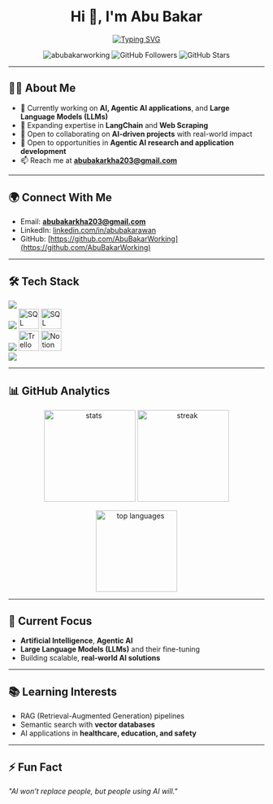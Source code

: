 <h1 align="center">Hi 👋, I'm Abu Bakar</h1>

<p align="center">
  <a href="https://git.io/typing-svg">
    <img src="https://readme-typing-svg.herokuapp.com?font=Fira+Code&pause=1000&color=0e75b6&center=true&vCenter=true&width=600&lines=AI+%26+Agentic+AI;Building+Human-Centric+AI+Apps;Always+Learning+%26+Innovating" alt="Typing SVG" />
  </a>
</p>

<p align="center">
  <img src="https://komarev.com/ghpvc/?username=abubakarworking&label=Profile%20views&color=0e75b6&style=flat" alt="abubakarworking" /> 
  <img src="https://img.shields.io/github/followers/abubakarworking?label=Followers&style=social" alt="GitHub Followers" />
  <img src="https://img.shields.io/github/stars/abubakarworking?affiliations=OWNER%2CCOLLABORATOR&style=social" alt="GitHub Stars" />
</p>

---

## 👨‍💻 About Me
- 🔭 Currently working on **AI, Agentic AI applications**, and **Large Language Models (LLMs)**  
- 🌱 Expanding expertise in **LangChain** and **Web Scraping**  
- 👯 Open to collaborating on **AI-driven projects** with real-world impact  
- 🤝 Open to opportunities in **Agentic AI research and application development**  
- 📫 Reach me at **abubakarkha203@gmail.com**

---

## 🌍 Connect With Me
- Email: **abubakarkha203@gmail.com**  
- LinkedIn: [linkedin.com/in/abubakarawan](https://www.linkedin.com/in/abubakarawan)  
- GitHub: [https://github.com/AbuBakarWorking](https://github.com/AbuBakarWorking) 

---

## 🛠️ Tech Stack
<p align="left">
  <!-- Languages & AI/ML -->
  <img src="https://skillicons.dev/icons?i=python,cpp,sklearn,pandas" />
  <br/>
  <!-- Databases -->
  <img src="https://skillicons.dev/icons?i=postgresql" />
  <img src="https://www.svgrepo.com/show/303251/mysql-logo.svg" height="40" width="40" alt="SQL Workbench" />
  <img src="https://img.icons8.com/color/48/microsoft-sql-server.png" height="40" width="40" alt="SQL Server" />
  <br/>
  <!-- Tools & Platforms -->
  <img src="https://skillicons.dev/icons?i=docker,vscode" />
  <img src="https://img.icons8.com/color/48/trello.png" height="40" width="40" alt="Trello" />
  <img src="https://img.icons8.com/color/48/notion.png" height="40" width="40" alt="Notion" />
  <br/>
  <!-- Web -->
  <img src="https://skillicons.dev/icons?i=html,css" />
</p>

---

## 📊 GitHub Analytics
<p align="center">
  <img src="https://github-readme-stats.vercel.app/api?username=abubakarworking&show_icons=true&theme=tokyonight" alt="stats" height="180" />
  <img src="https://github-readme-streak-stats.herokuapp.com/?user=abubakarworking&theme=tokyonight" alt="streak" height="180" />
</p>

<p align="center">
  <img src="https://github-readme-stats.vercel.app/api/top-langs/?username=abubakarworking&layout=compact&theme=tokyonight" alt="top languages" height="160"/>
</p>

---

## 🚀 Current Focus
- **Artificial Intelligence**, **Agentic AI**  
- **Large Language Models (LLMs)** and their fine-tuning  
- Building scalable, **real-world AI solutions**  

--- 

## 📚 Learning Interests
- RAG (Retrieval-Augmented Generation) pipelines  
- Semantic search with **vector databases**  
- AI applications in **healthcare, education, and safety**  

---

## ⚡ Fun Fact
_"AI won’t replace people, but people using AI will."_
